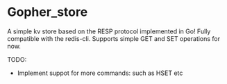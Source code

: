 # Gopher_store

A simple kv store based on the RESP protocol implemented in Go! Fully compatible with the redis-cli.
Supports simple GET and SET operations for now.

TODO:
- Implement suppot for more commands: such as HSET etc
